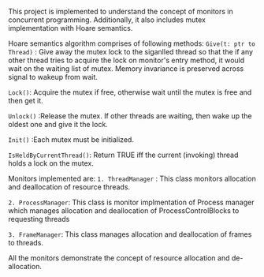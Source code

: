 This project is implemented to understand the concept of monitors in concurrent programming.
Additionally, it also includes mutex implementation with Hoare semantics.

Hoare semantics algorithm comprises of following methods:
```Give(t: ptr to Thread)``` : Give away the mutex lock to the siganlled thread so that the if any other thread tries to acquire the lock on monitor's entry method, it would wait on the waiting list of mutex. Memory invariance is preserved across signal to wakeup from wait.

```Lock()```: Acquire the mutex if free, otherwise wait until the mutex is free and then get it.

```Unlock()``` :Release the mutex.  If other threads are waiting, then wake up the oldest one and give it the lock.

```Init()``` :Each mutex must be initialized.

```IsHeldByCurrentThread()```:  Return TRUE iff the current (invoking) thread holds a lock on the mutex.

Monitors implemented are:
```1. ThreadManager``` : This class monitors allocation and deallocation of resource threads.

```2. ProcessManager```: This class is monitor implmentation of Process manager which manages allocation and deallocation of ProcessControlBlocks to requesting threads

```3. FrameManager```: This class manages allocation and deallocation of frames to threads.

All the monitors demonstrate the concept of resource allocation and de-allocation.